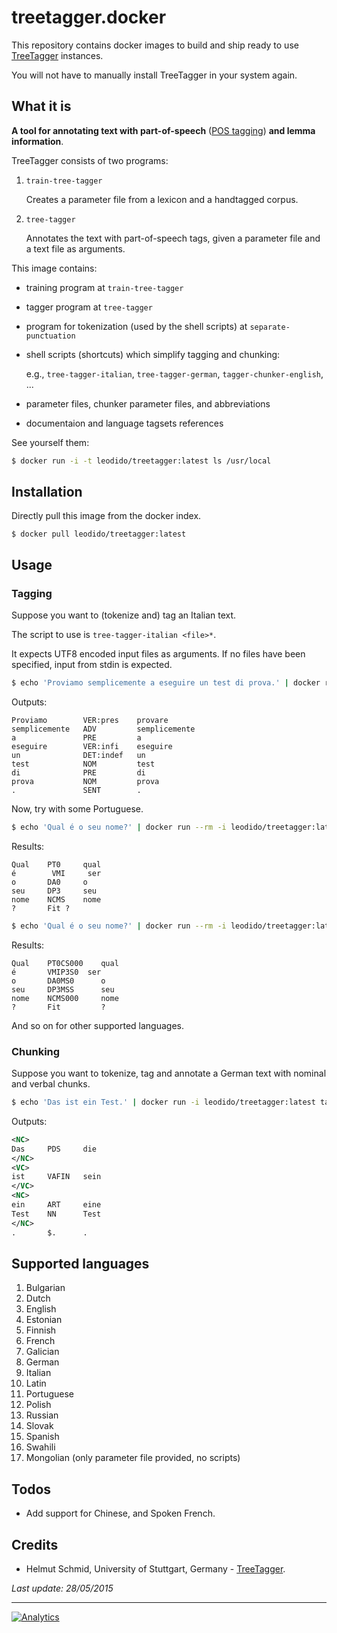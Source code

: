 treetagger.docker
=================

This repository contains docker images to build and ship ready to use [TreeTagger](http://www.cis.uni-muenchen.de/~schmid/tools/TreeTagger/) instances.

You will not have to manually install TreeTagger in your system again.

What it is
----------

**A tool for annotating text with part-of-speech** ([POS tagging](http://en.wikipedia.org/wiki/Part-of-speech_tagging)) **and lemma information**.

TreeTagger consists of two programs:

1. `train-tree-tagger`

    Creates a parameter file from a lexicon and a handtagged corpus. 
    
2. `tree-tagger` 

    Annotates the text with part-of-speech tags, given a parameter file and a text file as arguments.

This image contains:

- training program at `train-tree-tagger`

- tagger program at `tree-tagger`       

- program for tokenization (used by the shell scripts) at `separate-punctuation`

- shell scripts (shortcuts) which simplify tagging and chunking:

    e.g., `tree-tagger-italian`, `tree-tagger-german`, `tagger-chunker-english`, ...
    
- parameter files, chunker parameter files, and abbreviations

- documentaion and language tagsets references


See yourself them:

```bash
$ docker run -i -t leodido/treetagger:latest ls /usr/local
```

Installation
------------

Directly pull this image from the docker index.

```
$ docker pull leodido/treetagger:latest
```

Usage
-----

### Tagging

Suppose you want to (tokenize and) tag an Italian text.

The script to use is `tree-tagger-italian <file>*`.

It expects UTF8 encoded input files as arguments. If no files have been specified, input from stdin is expected.

```bash
$ echo 'Proviamo semplicemente a eseguire un test di prova.' | docker run --rm -i leodido/treetagger:latest tree-tagger-italian
```

Outputs:

```
Proviamo	    VER:pres	provare
semplicemente	ADV	        semplicemente
a	            PRE	        a
eseguire	    VER:infi	eseguire
un	            DET:indef	un
test	        NOM	        test
di	            PRE	        di
prova	        NOM	        prova
.	            SENT	    .
```

Now, try with some Portuguese.

```bash
$ echo 'Qual é o seu nome?' | docker run --rm -i leodido/treetagger:latest tree-tagger-portuguese
```

Results:

```
Qual	PT0	    qual
é	     VMI	 ser
o	    DA0	    o
seu	    DP3	    seu
nome	NCMS	nome
?	    Fit	?
```

```bash
$ echo 'Qual é o seu nome?' | docker run --rm -i leodido/treetagger:latest tree-tagger-portuguese-finegrained
```

Results:

```
Qual	PT0CS000	qual
é       VMIP3S0	 ser
o	    DA0MS0	    o
seu	    DP3MSS	    seu
nome	NCMS000	    nome
?	    Fit	        ?
```

And so on for other supported languages.


### Chunking

Suppose you want to tokenize, tag and annotate a German text with nominal and verbal chunks.

```bash
$ echo 'Das ist ein Test.' | docker run -i leodido/treetagger:latest tagger-chunker-german
```

Outputs:

```xml
<NC>
Das	    PDS	    die
</NC>
<VC>
ist	    VAFIN	sein
</VC>
<NC>
ein	    ART	    eine
Test	NN	    Test
</NC>
.	    $.	    .
```

Supported languages
-------------------

1. Bulgarian
2. Dutch
3. English
4. Estonian
5. Finnish
6. French
7. Galician
8. German
9. Italian
10. Latin
11. Portuguese
12. Polish
13. Russian
14. Slovak
15. Spanish
16. Swahili
17. Mongolian (only parameter file provided, no scripts)

Todos
-----

- Add support for Chinese, and Spoken French.

Credits
-------

- Helmut Schmid, University of Stuttgart, Germany - [TreeTagger](http://www.cis.uni-muenchen.de/~schmid/tools/TreeTagger).

_Last update: 28/05/2015_

---

[![Analytics](https://ga-beacon.appspot.com/UA-49657176-1/treetagger.docker)](https://github.com/igrigorik/ga-beacon)
